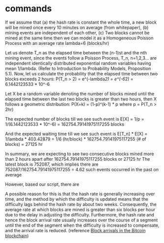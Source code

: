 # commands

If we assume that (a) the hash rate is constant the whole time, a new block will be mined once every 10 minutes on average (from whitepaper), (b) mining events are independent of each other, (c) Two blocks cannot be mined at the same time
then we can model it as a Homogeneous Poisson Process with an average rate lambda=6 (blocks/hr)

Let us denote T_n as the elapsed time between the (n-1)st and the nth mining event, since the events follow a Poisson Process, T_n, n=1,2,3... are independent identically distributed exponential random variables having mean 1/lambda. (Refer to Introduction to Probability Models, Proposition 5.1).
Now, let us calculate the probability that the elapsed time between two blocks exceeds 2 hours:
P(T_n > 2) = e^(-lambda*2) = e^(-6*2) = 6.1442123533 * 10^-6

Let X be a random variable denoting the number of blocks mined until the elapsed time between the last two blocks is greater than two hours, then X follows a geometric distribution:
P(X=k) = (1-p)^(k-1) * p where p = P(T_n > 2hr)

The expected number of blocks till we see such event is 
E[X] = 1/p = 1/(6.1442123533 * 10^-6) = 162754.79141975117255 blocks

And the expected waiting time till we see such event is
E[T_n] * E[X] = 1/lambda * 403.42879 = 1/6 (hr/block) * 162754.79141975117255 (# of blocks) = 27125 hr

In summary, we are expecting to see two consecutive blocks mined more than 2 hours apart after 162754.79141975117255 blocks or 27125 hr
The latest block is 752087, which implies there are 752087/162754.79141975117255 = 4.62 such events occurred in the past on average

However, based our script, there are 



A possible reason for this is that the hash rate is generally
increasing over time, and the method by which the difficulty
is updated means that the difficulty lags behind the hash rate
by about two weeks. Consequently, the average rate at which
blocks are mined is greater than six blocks per hour due to the
delay in adjusting the difficulty. Furthermore, the hash rate and
hence the block arrival rate usually increases over the course
of a segment until the end of the segment when the difficulty
is increased to compensate, and the arrival rate is reduced. 
(reference [Block arrivals in the Bitcoin blockchain](https://arxiv.org/pdf/1801.07447.pdf))



